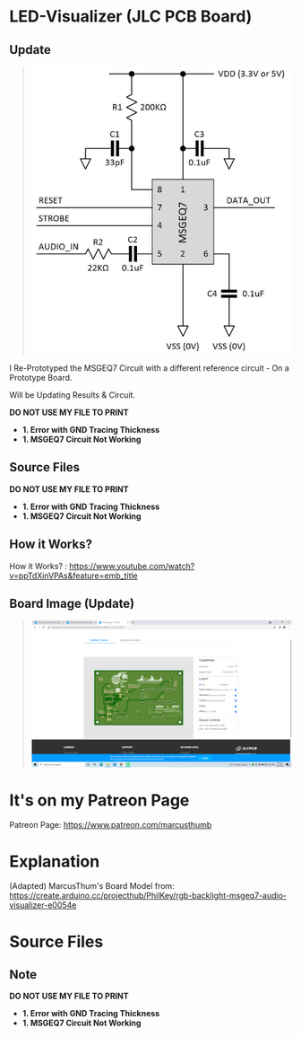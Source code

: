 # LED-Visualizer (JLC PCB Board)

## Update

> ![](articles-max0419-09-msgeq7-mono-circuit.jpg)

I Re-Prototyped the MSGEQ7 Circuit with a different reference circuit - On a Prototype Board.

Will be Updating Results & Circuit.

**DO NOT USE MY FILE TO PRINT**

 - **1. Error with GND Tracing Thickness**
 - **1. MSGEQ7 Circuit Not Working**

## Source Files

**DO NOT USE MY FILE TO PRINT**

 - **1. Error with GND Tracing Thickness**
 - **1. MSGEQ7 Circuit Not Working**

## How it Works?

How it Works? : https://www.youtube.com/watch?v=ppTdXinVPAs&feature=emb_title

## Board Image (Update)

> ![](Board_Image.png)

# It's on my Patreon Page

Patreon Page: https://www.patreon.com/marcusthumb

# Explanation
(Adapted) MarcusThum's Board Model from: https://create.arduino.cc/projecthub/PhilKey/rgb-backlight-msgeq7-audio-visualizer-e0054e

# Source Files


## Note

**DO NOT USE MY FILE TO PRINT**

 - **1. Error with GND Tracing Thickness**
 - **1. MSGEQ7 Circuit Not Working**
